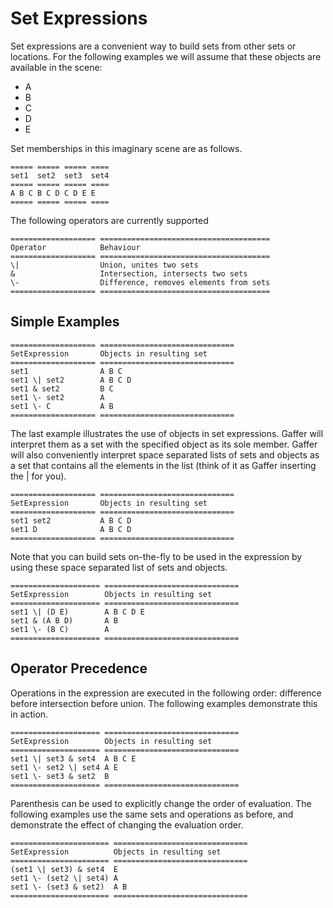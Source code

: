 Set Expressions
===============

Set expressions are a convenient way to build sets from other sets or locations. For the following examples we will assume that these objects are available in the scene:

* A
* B
* C
* D
* E

Set memberships in this imaginary scene are as follows.

```eval_rst
===== ===== ===== ====
set1  set2  set3  set4
===== ===== ===== ====
A B C B C D C D E E
===== ===== ===== ====
```

The following operators are currently supported

```eval_rst
=================== ======================================
Operator            Behaviour
=================== ======================================
\|                  Union, unites two sets
&                   Intersection, intersects two sets
\-                  Difference, removes elements from sets
=================== ======================================
```

Simple Examples
---------------

```eval_rst
=================== ==============================
SetExpression       Objects in resulting set                        
=================== ==============================
set1                A B C
set1 \| set2        A B C D
set1 & set2         B C
set1 \- set2        A
set1 \- C           A B
=================== ==============================
```

The last example illustrates the use of objects in set expressions. Gaffer will interpret them as a set with the specified object as its sole member. Gaffer will also conveniently interpret space separated lists of sets and objects as a set that contains all the elements in the list (think of it as Gaffer inserting the \| for you).

```eval_rst
=================== ==============================
SetExpression       Objects in resulting set                        
=================== ==============================
set1 set2           A B C D
set1 D              A B C D
=================== ==============================
```

Note that you can build sets on-the-fly to be used in the expression by using these space separated list of sets and objects.

```eval_rst
==================== ==============================
SetExpression        Objects in resulting set                        
==================== ==============================
set1 \| (D E)        A B C D E
set1 & (A B D)       A B
set1 \- (B C)        A
==================== ==============================
```

Operator Precedence
-------------------

Operations in the expression are executed in the following order: difference before intersection before union. The following examples demonstrate this in action.

```eval_rst
==================== ==============================
SetExpression        Objects in resulting set                        
==================== ==============================
set1 \| set3 & set4  A B C E
set1 \- set2 \| set4 A E
set1 \- set3 & set2  B
==================== ==============================
```

Parenthesis can be used to explicitly change the order of evaluation. The following examples use the same sets and operations as before, and demonstrate the effect of changing the evaluation order.

```eval_rst
====================== ==============================
SetExpression          Objects in resulting set                        
====================== ==============================
(set1 \| set3) & set4  E
set1 \- (set2 \| set4) A
set1 \- (set3 & set2)  A B
====================== ==============================
```
